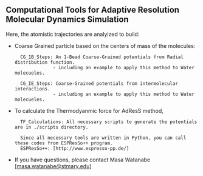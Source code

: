 ## Computational Tools for Adaptive Resolution Molecular Dynamics Simulation 

Here, the atomistic trajectories are analyized to build:

- Coarse Grained particle based on the centers of mass of the molecules:

		CG_1B_Steps: An 1-Bead Coarse-Grained potentials from Radial distribution function.
					- including an example to apply this method to Water molecueles.

		CG_IE_Steps: Coarse-Grained potentials from intermolecular interactions.
					- including an example to apply this method to Water molecueles.
					
- To calculate the Thermodyanmic force for AdResS method, 
		
		TF_Calculations: All necessary scripts to generate the potentials are in ./scripts directory.
		
		Since all necessary tools are written in Python, you can call these codes from ESPResSo++ program.
		ESPResSo++: [http://www.espresso-pp.de/]

- If you have questions, please contact Masa Watanabe [masa.watanabe@stmary.edu]
